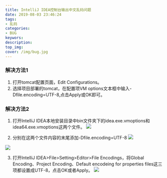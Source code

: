 ```yaml
---
title: IntelliJ IDEA控制台输出中文乱码问题
date: 2019-08-03 23:46:24
tags:
- 乱码
categories: 
- BUG
keywors: 
description: 
top_img: 
cover: /img/bug.jpg
---
```

### 解决方法1
1. 打开tomcat配置页面，Edit Configurations。
2. 选择项目部署的tomcat，在配置项VM options文本框中输入-Dfile.encoding=UTF-8,点击Apply或OK即可。

### 解决方法2
1. 打开IntelliJ IDEA本地安装目录中bin文件夹下的idea.exe.vmoptions和idea64.exe.vmoptions这两个文件。
![](https://img2018.cnblogs.com/blog/1351916/201908/1351916-20190814230040408-1249569017.png)

2. 分别在这两个文件内容的末尾添加-Dfile.encoding=UTF-8
![](https://img2018.cnblogs.com/blog/1351916/201908/1351916-20190814230500139-1390703469.png)

![](https://img2018.cnblogs.com/blog/1351916/201908/1351916-20190814230538725-503134338.png)

3. 打开IntelliJ IDEA>File>Setting>Editor>File Encodings，将Global Encoding、Project Encoding、Default encodeing for properties files这三项都设置成UTF-8，点击OK或者Apply。
![](https://img2018.cnblogs.com/blog/1351916/201908/1351916-20190814230719415-1359649962.png)
